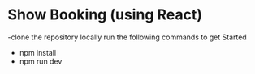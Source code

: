 # Show Booking (using React)

-clone the repository locally
run the following commands to get Started
-  npm install
- npm run dev
  
